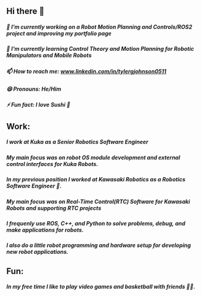 ## Hi there 👋

##### 🔭 I’m currently working on a Robot Motion Planning and Controls/ROS2 project and improving my portfolio page
##### 🌱 I’m currently learning Control Theory and Motion Planning for Robotic Manipulators and Mobile Robots
##### 📫 How to reach me: www.linkedin.com/in/tylergjohnson0511
##### 😄 Pronouns: He/Him
##### ⚡ Fun fact: I love Sushi :sushi:

## Work:
##### I work at Kuka as a Senior Robotics Software Engineer 
##### My main focus was on robot OS module development and external control interfaces for Kuka Robots.
##### In my previous position I worked at Kawasaki Robotics as a Robotics Software Engineer :robot:. 
##### My main focus was on Real-Time Control(RTC) Software for Kawasaki Robots and supporting RTC projects
##### I frequenly use ROS, C++, and Python to solve problems, debug, and make applications for robots. 
##### I also do a little robot programming and hardware setup for developing new robot applications. 

## Fun: 
##### In my free time I like to play video games and basketball with friends :basketball::space_invader:.
